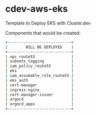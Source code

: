 # cdev-aws-eks

Template to Deploy EKS with Cluster.dev

Components that would be created:

```bash
+----------------------------+
|        WILL BE DEPLOYED    |
+----------------------------+
| vpc route53                |
| subnets_tagging            |
| iam_policy_route53         |
| eks                        |
| iam_assumable_role_route53 |
| eks_auth                   |
| cert-manager               |
| ingress-nginx              |
| cert-manager-issuer        |
| argocd                     |
| argocd_apps                |
+----------------------------+
```
